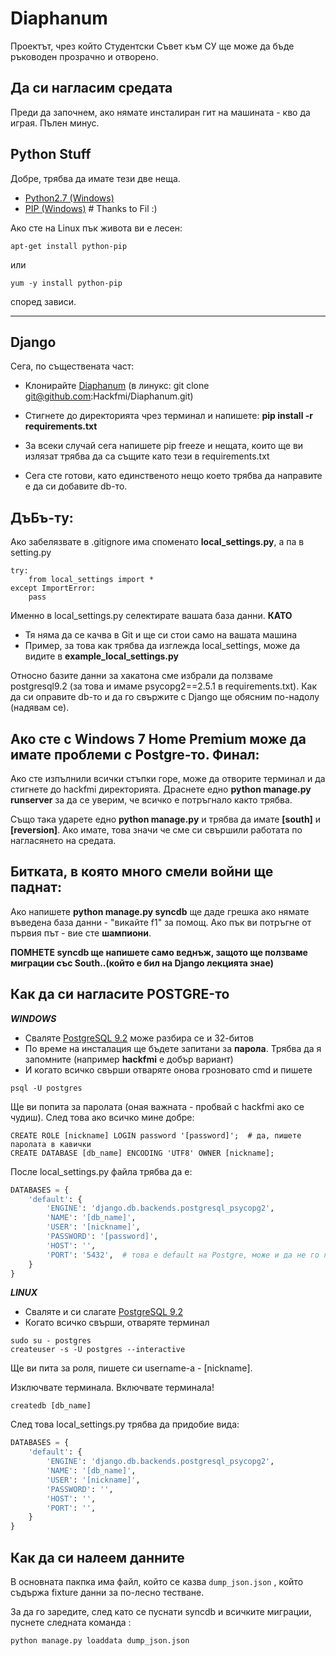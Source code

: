 Diaphanum
=========

Проектът, чрез който Студентски Съвет към СУ ще може да бъде ръководен прозрачно и отворено.


Да си нагласим средата
--------------------

Преди да започнем, ако нямате инсталиран гит на машината - кво да играя. Пълен минус.


Python Stuff
------

Добре, трябва да имате тези две неща.

- [Python2.7 (Windows)](http://www.python.org/ftp/python/2.7.5/python-2.7.5.amd64.msi)
- [PIP (Windows)](http://www.lfd.uci.edu/~gohlke/pythonlibs/#pip)  # Thanks to Fil :)

Ако сте на Linux пък живота ви е лесен:

    apt-get install python-pip

или

    yum -y install python-pip

според зависи.


------------------------------

Django
--------
Сега, по съществената част:

- Kлонирайте [Diaphanum](git@github.com:Hackfmi/Diaphanum.git) (в линукс: git clone git@github.com:Hackfmi/Diaphanum.git)
- Стигнете до директорията чрез терминал и напишете: **pip install -r requirements.txt**
- За всеки случай сега напишете pip freeze и нещата, които ще ви излязат трябва да са същите като тези в requirements.txt

- Сега сте готови, като единственото нещо което трябва да направите е да си добавите db-то.

ДъБъ-ту:
---------

Ако забелязвате в .gitignore има споменато **local_settings.py**, а па в setting.py

    try:
        from local_settings import *
    except ImportError:
        pass

Именно в local_settings.py селектирате вашата база данни. **КАТО**
- Тя няма да се качва в Git и ще си стои само на вашата машина
- Пример, за това как трябва да изглежда local_settings, може да видите в **example_local_settings.py**

Относно базите данни за хакатона сме избрали да ползваме postgresql9.2 (за това и имаме psycopg2==2.5.1 в requirements.txt). Как да си оправите db-то и да го свържите с Django ще обясним по-надолу (надявам се).

Ако сте с Windows 7 Home Premium може да имате проблеми с Postgre-то.
Финал:
-------

Ако сте изпълнили всички стъпки горе, може да отворите терминал и да стигнете до hackfmi директорията. Драснете едно **python manage.py runserver** за да се уверим, че всичко е потръгнало както трябва.

Също така ударете едно **python manage.py** и трябва да имате **[south]** и **[reversion]**. Ако имате, това значи че сме си свършили работата по нагласянето на средата.



Битката, в която много смели войни ще паднат:
--------

Ако напишете **python manage.py syncdb** ще даде грешка ако нямате въведена база данни - "викайте f1" за помощ. Ако пък ви потръгне от първия път - вие сте **шампиони**.

**ПОМНЕТЕ syncdb ще напишете само веднъж, защото ще ползваме миграции със South..(който е бил на Django лекцията знае)**




Как да си нагласите POSTGRE-то
--------------------------


***WINDOWS***

- Сваляте [PostgreSQL 9.2](http://www.filehorse.com/download-postgresql-64/) може разбира се и 32-битов
- По време на инсталация ще бъдете запитани за **парола**. Трябва да я запомните (например **hackfmi** е добър вариант)
- И когато всичко свърши отваряте онова грозновато cmd и пишете

<b></b>

    psql -U postgres

Ще ви попита за паролата (оная важната - пробвай с hackfmi ако се чудиш). След това ако всичко мине добре:

    CREATE ROLE [nickname] LOGIN password '[password]';  # да, пишете паролата в кавички
    CREATE DATABASE [db_name] ENCODING 'UTF8' OWNER [nickname];

После local_settings.py файла трябва да е:

```python
DATABASES = {
    'default': {
        'ENGINE': 'django.db.backends.postgresql_psycopg2',
        'NAME': '[db_name]',
        'USER': '[nickname]',
        'PASSWORD': '[password]',
        'HOST': '',
        'PORT': '5432',  # това е default на Postgre, може и да не го пишете
    }
}
```


***LINUX***

- Сваляте и си слагате [PostgreSQL 9.2](http://www.postgresql.org/download/)
- Когато всичко свърши, отваряте терминал

<b></b>

    sudo su - postgres
    createuser -s -U postgres --interactive

Ще ви пита за роля, пишете си username-а - [nickname].

Изключвате терминала. Включвате терминала!

    createdb [db_name]

След това local_settings.py трябва да придобие вида:

```python
DATABASES = {
    'default': {
        'ENGINE': 'django.db.backends.postgresql_psycopg2',
        'NAME': '[db_name]',
        'USER': '[nickname]',
        'PASSWORD': '',
        'HOST': '',
        'PORT': '',
    }
}
```

Как да си налеем данните
---------

В основната пакпка има файл, който се казва ```dump_json.json``` , който съдържа fixture данни за по-лесно тестване.

За да го заредите, след като се пуснати syncdb и всичките миграции, пуснете следната команда :

```python manage.py loaddata dump_json.json```